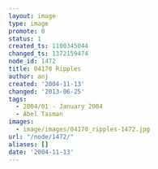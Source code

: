 ```yaml
---
layout: image
type: image
promote: 0
status: 1
created_ts: 1100345044
changed_ts: 1372159474
node_id: 1472
title: 04170 Ripples
author: anj
created: '2004-11-13'
changed: '2013-06-25'
tags:
  - 2004/01 - January 2004
  - Abel Tasman
images:
  - image/images/04170_ripples-1472.jpg
url: "/node/1472/"
aliases: []
date: '2004-11-13'
---
```


